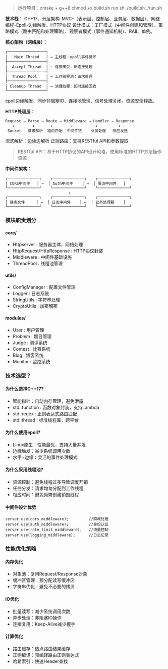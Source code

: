 > 运行项目：cmake + g++8
> chmod +x build.sh run.sh
> ./build.sh
> ./run.sh


**技术栈：**
C++17、分层架构-MVC-（表示层、控制层、业务层、数据层）、网络编程-Epoll-边缘触发、HTTP协议
设计模式：工厂模式（中间件创建和管理）、策略模式（路由匹配和处理策略）、观察者模式（事件通知机制）、RAII、单例。

**核心架构（网络层）：**
```
┌─────────────────┐
│   Main Thread   │ ← 主线程：epoll事件循环
├─────────────────┤
│  Accept Thread  │ ← 连接接受：新连接处理
├─────────────────┤
│  Thread Pool    │ ← 工作线程池：请求处理
├─────────────────┤
│ Cleanup Thread  │ ← 清理线程：超时连接回收
└─────────────────┘
```
epoll边缘触发、同步非阻塞IO、连接池管理、信号处理关闭，资源安全释放。

**HTTP处理层：**
```
Request → Parse → Route → Middleware → Handler → Response
   ↓        ↓       ↓        ↓          ↓         ↓
 Socket   请求解析  路由匹配  中间件链    业务处理   响应发送
```
流式解析：边读边解析
正则路由：支持RESTful API和参数提取
> RESTful API：基于HTTP协议的API设计风格，使用标准的HTTP方法操作资源。

**中间件架构：**
```
┌──────────────┐    ┌──────────────┐    ┌──────────────┐
│ CORS中间件   │ →  │ Auth中间件    │ →  │ 限流中间件   │
└──────────────┘    └──────────────┘    └──────────────┘
                            ↓
┌──────────────┐    ┌──────────────┐    ┌──────────────┐
│ 静态文件     │ ←  │ 日志中间件    │ ←  │ 业务处理器    │
└──────────────┘    └──────────────┘    └──────────────┘
```

### 模块职责划分
#### core/
* Httpserver : 服务器主体，网络处理
* HttpRequest/HttpResponse : HTTP协议封装
* Middleware : 中间件基础设施
* ThreadPool : 线程池管理
#### utils/
* ConfigManager : 配置文件管理
* Logger : 日志系统
* StringUtils : 字符串处理
* CryptoUtils : 加密解密

#### modules/
* User : 用户管理
* Problem : 题目管理
* Judge : 测评系统
* Contest : 比赛系统
* Blog : 博客系统
* Monitor : 监控系统

### 技术选型？
#### 为什么选择C++17?
* 智能指针：自动内存管理，避免泄露
* std::function : 函数对象封装，支持Lambda
* std::regex : 正则表达式路由匹配
* std::thread : 标准线程库，跨平台
#### 为什么使用epoll?
* Linux原生：性能最优，支持大量并发
* 边缘触发：减少系统调用次数
* 水平+边缘：灵活的事件处理模式
#### 为什么采用线程池?
* 资源控制：避免线程过多导致调度开销
* 任务分发：请求均匀分配到工作线程
* 相应时间：避免频繁创建销毁线程

#### 中间件设计优势
```
server.use(cors_middleware);         //跨域处理
server.use(auth_middleware);         //身份认证
server.use(rate_limit_middleware);   //流量控制
server.use(logging_middleware);      //日志记录
```
### 性能优化策略
#### 内存优化
* 对象池：复用Request/Response对象
* 缓冲区管理：预分配读写缓冲区
* 字符串优化：避免不必要的拷贝
#### IO优化
* 批量读写：减少系统调用次数
* 异步处理：非阻塞IO操作
* 连接复用：Keep-Alive减少握手

#### 计算优化
* 路由缓存：热点路由结果缓存
* 正则编译：预编译路由正则表达式
* 哈希索引：快速Header查找
